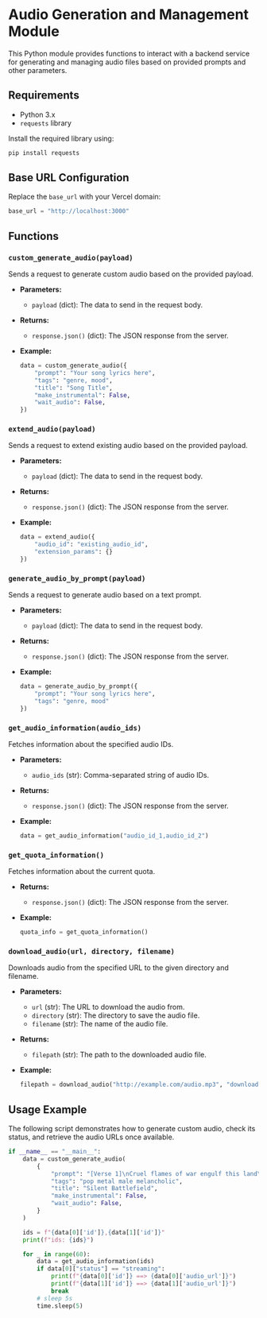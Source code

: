 # Audio Generation and Management Module

This Python module provides functions to interact with a backend service for generating and managing audio files based on provided prompts and other parameters.

## Requirements

- Python 3.x
- `requests` library

Install the required library using:
```sh
pip install requests
```

## Base URL Configuration

Replace the `base_url` with your Vercel domain:

```python
base_url = "http://localhost:3000"
```

## Functions

### `custom_generate_audio(payload)`

Sends a request to generate custom audio based on the provided payload.

- **Parameters:**
  - `payload` (dict): The data to send in the request body.

- **Returns:**
  - `response.json()` (dict): The JSON response from the server.

- **Example:**
  ```python
  data = custom_generate_audio({
      "prompt": "Your song lyrics here",
      "tags": "genre, mood",
      "title": "Song Title",
      "make_instrumental": False,
      "wait_audio": False,
  })
  ```

### `extend_audio(payload)`

Sends a request to extend existing audio based on the provided payload.

- **Parameters:**
  - `payload` (dict): The data to send in the request body.

- **Returns:**
  - `response.json()` (dict): The JSON response from the server.

- **Example:**
  ```python
  data = extend_audio({
      "audio_id": "existing_audio_id",
      "extension_params": {}
  })
  ```

### `generate_audio_by_prompt(payload)`

Sends a request to generate audio based on a text prompt.

- **Parameters:**
  - `payload` (dict): The data to send in the request body.

- **Returns:**
  - `response.json()` (dict): The JSON response from the server.

- **Example:**
  ```python
  data = generate_audio_by_prompt({
      "prompt": "Your song lyrics here",
      "tags": "genre, mood"
  })
  ```

### `get_audio_information(audio_ids)`

Fetches information about the specified audio IDs.

- **Parameters:**
  - `audio_ids` (str): Comma-separated string of audio IDs.

- **Returns:**
  - `response.json()` (dict): The JSON response from the server.

- **Example:**
  ```python
  data = get_audio_information("audio_id_1,audio_id_2")
  ```

### `get_quota_information()`

Fetches information about the current quota.

- **Returns:**
  - `response.json()` (dict): The JSON response from the server.

- **Example:**
  ```python
  quota_info = get_quota_information()
  ```

### `download_audio(url, directory, filename)`

Downloads audio from the specified URL to the given directory and filename.

- **Parameters:**
  - `url` (str): The URL to download the audio from.
  - `directory` (str): The directory to save the audio file.
  - `filename` (str): The name of the audio file.

- **Returns:**
  - `filepath` (str): The path to the downloaded audio file.

- **Example:**
  ```python
  filepath = download_audio("http://example.com/audio.mp3", "downloads", "audio.mp3")
  ```

## Usage Example

The following script demonstrates how to generate custom audio, check its status, and retrieve the audio URLs once available.

```python
if __name__ == "__main__":
    data = custom_generate_audio(
        {
            "prompt": "[Verse 1]\nCruel flames of war engulf this land\nBattlefields filled with death and dread\nInnocent souls in darkness, they rest\nMy heart trembles in this silent test\n\n[Verse 2]\nPeople weep for loved ones lost\nBattered bodies bear the cost\nSeeking peace and hope once known\nOur grief transforms to hearts of stone\n\n[Chorus]\nSilent battlegrounds, no birds' song\nShadows of war, where we don't belong\nMay flowers of peace bloom in this place\nLet's guard this precious dream with grace\n\n[Bridge]\nThrough the ashes, we will rise\nHand in hand, towards peaceful skies\nNo more sorrow, no more pain\nTogether, we'll break these chains\n\n[Chorus]\nSilent battlegrounds, no birds' song\nShadows of war, where we don't belong\nMay flowers of peace bloom in this place\nLet's guard this precious dream with grace\n\n[Outro]\nIn unity, our strength will grow\nA brighter future, we'll soon know\nFrom the ruins, hope will spring\nA new dawn, we'll together bring",
            "tags": "pop metal male melancholic",
            "title": "Silent Battlefield",
            "make_instrumental": False,
            "wait_audio": False,
        }
    )

    ids = f"{data[0]['id']},{data[1]['id']}"
    print(f"ids: {ids}")

    for _ in range(60):
        data = get_audio_information(ids)
        if data[0]["status"] == "streaming":
            print(f"{data[0]['id']} ==> {data[0]['audio_url']}")
            print(f"{data[1]['id']} ==> {data[1]['audio_url']}")
            break
        # sleep 5s
        time.sleep(5)

```